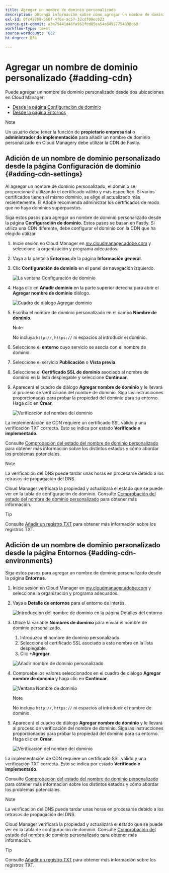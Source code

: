 ```yaml
---
title: Agregar un nombre de dominio personalizado
description: Obtenga información sobre cómo agregar un nombre de dominio personalizado mediante Cloud Manager.
exl-id: 0fc427b9-560f-4f6e-ac57-32cdf09ec623
source-git-commit: a3e79441d46fa961fcd05ea54e84957754890d69
workflow-type: tm+mt
source-wordcount: '632'
ht-degree: 83%

---
```


# Agregar un nombre de dominio personalizado {#adding-cdn}

Puede agregar un nombre de dominio personalizado desde dos ubicaciones en Cloud Manager:

* [Desde la página Configuración de dominio](#adding-cdn-settings)
* [Desde la página Entornos](#adding-cdn-environments)

>[!NOTE]
>
>Un usuario debe tener la función de **propietario empresarial** o **administrador de implementación** para añadir un nombre de dominio personalizado en Cloud Managery debe utilizar la CDN de Fastly.

## Adición de un nombre de dominio personalizado desde la página Configuración de dominio {#adding-cdn-settings}

Al agregar un nombre de dominio personalizado, el dominio se proporcionará utilizando el certificado válido y más específico. Si varios certificados tienen el mismo dominio, se elige el actualizado más recientemente. El Adobe recomienda administrar los certificados de modo que no haya dominios superpuestos.

Siga estos pasos para agregar un nombre de dominio personalizado desde la página **Configuración de dominio.** Estos pasos se basan en Fastly. Si utiliza una CDN diferente, debe configurar el dominio con la CDN que ha elegido utilizar.

1. Inicie sesión en Cloud Manager en [my.cloudmanager.adobe.com](https://my.cloudmanager.adobe.com/) y seleccione la organización y programa adecuados.

1. Vaya a la pantalla **Entornos** de la página **Información general**.

1. Clic **Configuración de dominio** en el panel de navegación izquierdo.

   ![La ventana Configuración de dominio](/help/implementing/cloud-manager/assets/cdn/cdn-create.png)

1. Haga clic en **Añadir dominio** en la parte superior derecha para abrir el **Agregar nombre de dominio** diálogo.

   ![Cuadro de diálogo Agregar dominio](/help/implementing/cloud-manager/assets/cdn/add-cdn1.png)

1. Escriba el nombre de dominio personalizado en el campo **Nombre de dominio**.

   >[!NOTE]
   >
   >No incluya `http://`, `https://` ni espacios al introducir el dominio.

1. Seleccione el **entorno** cuyo servicio se asocia con el nombre de dominio.

1. Seleccione el servicio **Publicación** o **Vista previa**.

1. Seleccione el **Certificado SSL de dominio** asociado al nombre de dominio en la lista desplegable y seleccione **Continuar**.

1. Aparecerá el cuadro de diálogo **Agregar nombre de dominio** y le llevará al proceso de verificación del nombre de dominio. Siga las instrucciones proporcionadas para probar la propiedad del dominio para su entorno. Haga clic en **Crear**.

   ![Verificación del nombre del dominio](/help/implementing/cloud-manager/assets/cdn/cdn-create6.png)

La implementación de CDN requiere un certificado SSL válido y una verificación TXT correcta. Esto se indica por estado **Verificado e implementado**.

Consulte [Comprobación del estado del nombre de dominio personalizado](/help/implementing/cloud-manager/custom-domain-names/check-domain-name-status.md) para obtener más información sobre los distintos estados y cómo abordar los problemas potenciales.

>[!NOTE]
>
>La verificación del DNS puede tardar unas horas en procesarse debido a los retrasos de propagación del DNS.
>
>Cloud Manager verificará la propiedad y actualizará el estado que se puede ver en la tabla de configuración de dominio. Consulte [Comprobación del estado del nombre de dominio personalizado](/help/implementing/cloud-manager/custom-domain-names/check-domain-name-status.md) para obtener más información.

>[!TIP]
>
>Consulte [Añadir un registro TXT](/help/implementing/cloud-manager/custom-domain-names/add-text-record.md) para obtener más información sobre los registros TXT.

## Adición de un nombre de dominio personalizado desde la página Entornos {#adding-cdn-environments}

Siga estos pasos para agregar un nombre de dominio personalizado desde la página **Entornos**.

1. Inicie sesión en Cloud Manager en [my.cloudmanager.adobe.com](https://my.cloudmanager.adobe.com/) y seleccione la organización y programa adecuados.

1. Vaya a **Detalle de entornos** para el entorno de interés.

   ![Introducción del nombre de dominio en la página Detalles del entorno](/help/implementing/cloud-manager/assets/cdn/cdn-create4.png)

1. Utilice la variable **Nombres de dominio** para enviar el nombre de dominio personalizado.

   1. Introduzca el nombre de dominio personalizado.
   1. Seleccione el certificado SSL asociado a este nombre en la lista desplegable.
   1. Clic **+Agregar**.

   ![Añadir nombre de dominio personalizado](/help/implementing/cloud-manager/assets/cdn/cdn-create3.png)

1. Compruebe los valores seleccionados en el cuadro de diálogo **Agregar nombre de dominio** y haga clic en **Continuar**.

   ![Ventana Nombre de dominio](/help/implementing/cloud-manager/assets/cdn/cdn-create5.png)

   >[!NOTE]
   >
   >No incluya `http://`, `https://` ni espacios al introducir el nombre de dominio.

1. Aparecerá el cuadro de diálogo **Agregar nombre de dominio** y le llevará al proceso de verificación del nombre de dominio. Siga las instrucciones proporcionadas para probar la propiedad del dominio para su entorno. Haga clic en **Crear**.

   ![Verificación del nombre del dominio](/help/implementing/cloud-manager/assets/cdn/cdn-create6.png)

La implementación de CDN requiere un certificado SSL válido y una verificación TXT correcta. Esto se indica por estado **Verificado e implementado**.

Consulte [Comprobación del estado del nombre de dominio personalizado](/help/implementing/cloud-manager/custom-domain-names/check-domain-name-status.md) para obtener más información sobre los distintos estados y cómo abordar los problemas potenciales.

>[!NOTE]
>
>La verificación del DNS puede tardar unas horas en procesarse debido a los retrasos de propagación del DNS.
>
>Cloud Manager verificará la propiedad y actualizará el estado que se puede ver en la tabla de configuración de dominio. Consulte [Comprobación del estado del nombre de dominio personalizado](/help/implementing/cloud-manager/custom-domain-names/check-domain-name-status.md) para obtener más información.

>[!TIP]
>
>Consulte [Añadir un registro TXT](/help/implementing/cloud-manager/custom-domain-names/add-text-record.md) para obtener más información sobre los registros TXT.
